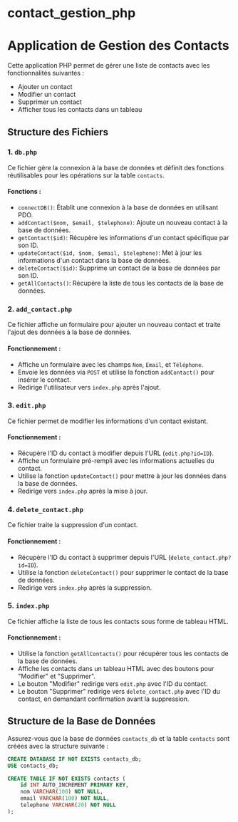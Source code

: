# contact_gestion_php
 
# Application de Gestion des Contacts

Cette application PHP permet de gérer une liste de contacts avec les fonctionnalités suivantes :
- Ajouter un contact
- Modifier un contact
- Supprimer un contact
- Afficher tous les contacts dans un tableau

## Structure des Fichiers

### 1. `db.php`
Ce fichier gère la connexion à la base de données et définit des fonctions réutilisables pour les opérations sur la table `contacts`.

#### Fonctions :
- `connectDB()`: Établit une connexion à la base de données en utilisant PDO.
- `addContact($nom, $email, $telephone)`: Ajoute un nouveau contact à la base de données.
- `getContact($id)`: Récupère les informations d'un contact spécifique par son ID.
- `updateContact($id, $nom, $email, $telephone)`: Met à jour les informations d'un contact dans la base de données.
- `deleteContact($id)`: Supprime un contact de la base de données par son ID.
- `getAllContacts()`: Récupère la liste de tous les contacts de la base de données.

### 2. `add_contact.php`
Ce fichier affiche un formulaire pour ajouter un nouveau contact et traite l'ajout des données à la base de données.

#### Fonctionnement :
- Affiche un formulaire avec les champs `Nom`, `Email`, et `Téléphone`.
- Envoie les données via `POST` et utilise la fonction `addContact()` pour insérer le contact.
- Redirige l'utilisateur vers `index.php` après l'ajout.

### 3. `edit.php`
Ce fichier permet de modifier les informations d'un contact existant.

#### Fonctionnement :
- Récupère l'ID du contact à modifier depuis l'URL (`edit.php?id=ID`).
- Affiche un formulaire pré-rempli avec les informations actuelles du contact.
- Utilise la fonction `updateContact()` pour mettre à jour les données dans la base de données.
- Redirige vers `index.php` après la mise à jour.

### 4. `delete_contact.php`
Ce fichier traite la suppression d'un contact.

#### Fonctionnement :
- Récupère l'ID du contact à supprimer depuis l'URL (`delete_contact.php?id=ID`).
- Utilise la fonction `deleteContact()` pour supprimer le contact de la base de données.
- Redirige vers `index.php` après la suppression.

### 5. `index.php`
Ce fichier affiche la liste de tous les contacts sous forme de tableau HTML.

#### Fonctionnement :
- Utilise la fonction `getAllContacts()` pour récupérer tous les contacts de la base de données.
- Affiche les contacts dans un tableau HTML avec des boutons pour "Modifier" et "Supprimer".
- Le bouton "Modifier" redirige vers `edit.php` avec l'ID du contact.
- Le bouton "Supprimer" redirige vers `delete_contact.php` avec l'ID du contact, en demandant confirmation avant la suppression.

## Structure de la Base de Données

Assurez-vous que la base de données `contacts_db` et la table `contacts` sont créées avec la structure suivante :

```sql
CREATE DATABASE IF NOT EXISTS contacts_db;
USE contacts_db;

CREATE TABLE IF NOT EXISTS contacts (
    id INT AUTO_INCREMENT PRIMARY KEY,
    nom VARCHAR(100) NOT NULL,
    email VARCHAR(100) NOT NULL,
    telephone VARCHAR(20) NOT NULL
);
